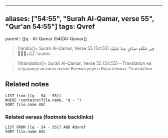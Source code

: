 
---
aliases: ["54:55", "Surah Al-Qamar, verse 55", "Qur'an 54:55"]
tags: Qvref
---

parent:: [[q - Al-Qamar (54)|Al-Qamar]]

> [!arabic]+ Surah Al-Qamar, Verse 55 (54:55)
> <span class="quran-arabic">فِى مَقْعَدِ صِدْقٍ عِندَ مَلِيكٍ مُّقْتَدِرٍۭ</span>
^arabic

> [!translation]+ Surah Al-Qamar, Verse 55 (54:55) - Translation
> на седалище истины возле Всемогущего Властелина.
^translation



## Related notes
```dataview
LIST from [[q - 54 - 55]]
WHERE !contains(file.name, "q - ")
SORT file.name ASC
```

### Related verses (footnote backlinks)
```dataview
LIST FROM [[q - 54 - 55]] AND #Qvref
SORT file.name ASC
```

